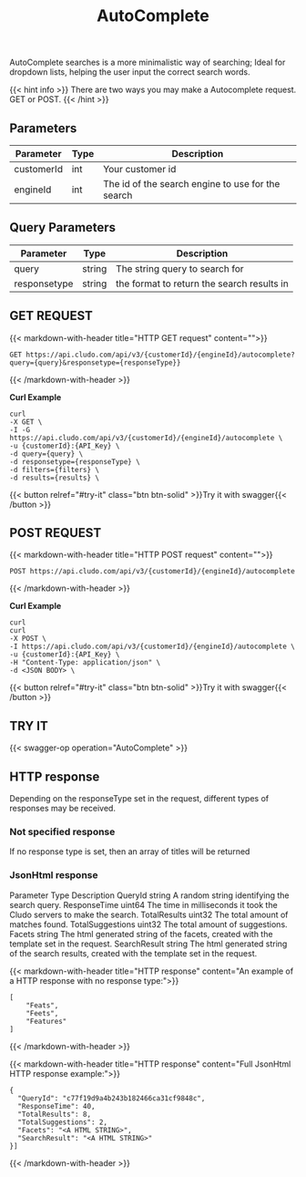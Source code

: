 ﻿---
weight: 2
title: "AutoComplete"
---

AutoComplete searches is a more minimalistic way of searching; Ideal for dropdown lists, helping the user input the correct search words.

{{< hint info >}}
There are two ways you may make a Autocomplete request. GET or POST.
{{< /hint >}}

## Parameters

| Parameter   |Type| Description                                     |
| ----------- |----|-------------------------------------------------|
| customerId  |int |Your customer id                                 | 
| engineId    |int |The id of the search engine to use for the search| 

## Query Parameters
| Parameter   |Type |Description                                      |
| ----------- |--|-------------------------------------------------|
| query       |string |The string query to search for                   | 
| responsetype|string |the format to return the search results in       | 


## GET REQUEST

{{< markdown-with-header title="HTTP GET request" content="">}}
```
GET https://api.cludo.com/api/v3/{customerId}/{engineId}/autocomplete?query={query}&responsetype={responseType}}
```
{{< /markdown-with-header >}} 



**Curl Example**

```
curl 
-X GET \
-I -G https://api.cludo.com/api/v3/{customerId}/{engineId}/autocomplete \
-u {customerId}:{API_Key} \
-d query={query} \
-d responsetype={responseType} \
-d filters={filters} \
-d results={results} \
```





{{< button relref="#try-it" class="btn btn-solid" >}}Try it with swagger{{< /button >}}

## POST REQUEST
{{< markdown-with-header title="HTTP POST request" content="">}}
```
POST https://api.cludo.com/api/v3/{customerId}/{engineId}/autocomplete
```
{{< /markdown-with-header >}} 

**Curl Example**

```
curl 
curl 
-X POST \
-I https://api.cludo.com/api/v3/{customerId}/{engineId}/autocomplete \
-u {customerId}:{API_Key} \
-H "Content-Type: application/json" \
-d <JSON BODY> \
```

{{< button relref="#try-it" class="btn btn-solid" >}}Try it with swagger{{< /button >}}

## TRY IT
{{< swagger-op operation="AutoComplete" >}}




## HTTP response

Depending on the responseType set in the request, different types of responses may be received.

### Not specified response

If no response type is set, then an array of titles will be returned

### JsonHtml response

Parameter Type Description QueryId string A random string identifying the search query. ResponseTime uint64 The time in milliseconds it took the Cludo servers to make the search. TotalResults uint32 The total amount of matches found. TotalSuggestions uint32 The total amount of suggestions. Facets string The html generated string of the facets, created with the template set in the request. SearchResult string The html generated string of the search results, created with the template set in the request.

{{< markdown-with-header title="HTTP response" content="An example of a HTTP response with no response type:">}}
```
[
    "Feats",
    "Feets",
    "Features"
]
```
{{< /markdown-with-header >}} 

{{< markdown-with-header title="HTTP response" content="Full JsonHtml HTTP response example:">}}
```
{
  "QueryId": "c77f19d9a4b243b182466ca31cf9848c",
  "ResponseTime": 40,
  "TotalResults": 8,
  "TotalSuggestions": 2,
  "Facets": "<A HTML STRING>",
  "SearchResult": "<A HTML STRING>"
}]
```
{{< /markdown-with-header >}} 